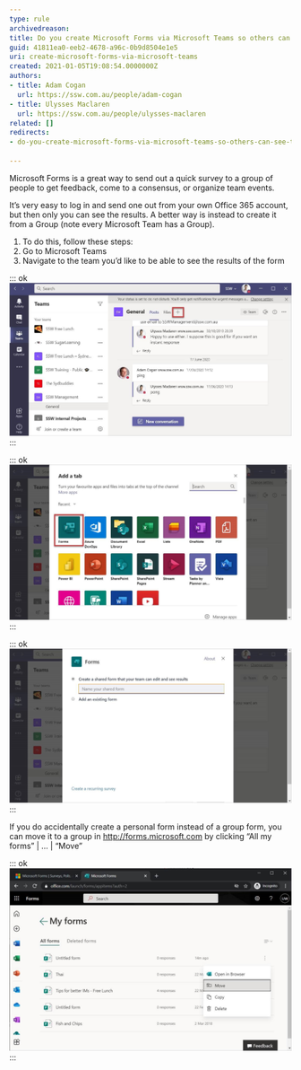 ```yaml
---
type: rule
archivedreason: 
title: Do you create Microsoft Forms via Microsoft Teams so others can see the results?
guid: 41811ea0-eeb2-4678-a96c-0b9d8504e1e5
uri: create-microsoft-forms-via-microsoft-teams
created: 2021-01-05T19:08:54.0000000Z
authors:
- title: Adam Cogan
  url: https://ssw.com.au/people/adam-cogan
- title: Ulysses Maclaren
  url: https://ssw.com.au/people/ulysses-maclaren
related: []
redirects:
- do-you-create-microsoft-forms-via-microsoft-teams-so-others-can-see-the-results

---
```


Microsoft Forms is a great way to send out a quick survey to a group of people to get feedback, come to a consensus, or organize team events.

It’s very easy to log in and send one out from your own Office 365 account, but then only you can see the results. A better way is instead to create it from a Group (note every Microsoft Team has a Group).

<!--endintro-->

1. To do this, follow these steps:
2. Go to Microsoft Teams
3. Navigate to the team you’d like to be able to see the results of the form


::: ok  
![Figure: Click “+” to make a new tab](forms-teams-1.jpg)  
:::


::: ok  
![Figure: Select “Forms”](forms-teams-2.jpg)  
:::


::: ok  
![Figure: Name your form, and then continue as usual to create and share it](forms-teams-3.jpg)  
:::



If you do accidentally create a personal form instead of a group form, you can move it to a group in http://forms.microsoft.com by clicking “All my forms” | … | “Move”


::: ok  
![Figure: How to move a Personal form to a Group](forms-teams-4.jpg)  
:::
